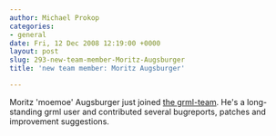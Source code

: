 ```yaml
---
author: Michael Prokop
categories:
- general
date: Fri, 12 Dec 2008 12:19:00 +0000
layout: post
slug: 293-new-team-member-Moritz-Augsburger
title: 'new team member: Moritz Augsburger'

---
```

Moritz 'moemoe' Augsburger just joined [the grml\-team](https://grml.org/team/). He's a long\-standing grml user and contributed several bugreports, patches and improvement suggestions.